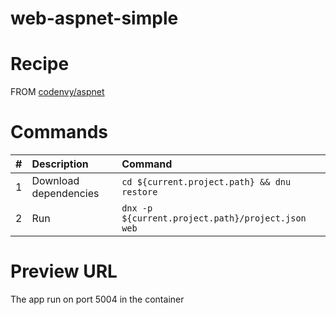 # web-aspnet-simple

# Recipe

FROM [codenvy/aspnet](https://hub.docker.com/r/codenvy/aspnet/)

# Commands

| #       | Description           | Command  |
| :------------- |:-------------| :-----|
| 1      | Download dependencies | `cd ${current.project.path} && dnu restore` |
| 2      | Run      |   `dnx -p ${current.project.path}/project.json web` |

# Preview URL

The app run on port 5004 in the container
